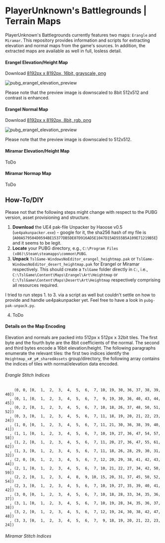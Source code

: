 # PlayerUnknown's Battlegrounds | Terrain Maps

PlayerUnknown's Battlegrounds currently features two maps: `Erangle` and `Miramar`. This repository provides information and scripts for extracting elevation and normal maps from the game's sources. In addition, the extracted maps are available as well in full, losless detail.

#### Erangel Elevation/Height Map

Download [8192px x 8192px, 16bit, grayscale, png](https://github.com/cgcostume/pubg-maps/blob/master/erangel/pubg_erangel_elevation_l16.png)

![pubg_erangel_elevation_preview](https://github.com/cgcostume/pubg-maps/blob/master/erangel/pubg_erangel_elevation_l16_preview.png)

Please note that the preview image is downscaled to 8bit 512x512 and contrast is enhanced.


#### Erangel Normal Map

Download [8192px x 8192px, 8bit, rgb, png](https://github.com/cgcostume/pubg-maps/blob/master/erangel/pubg_erangel_normal_r8g8.png)

![pubg_erangel_elevation_preview](https://github.com/cgcostume/pubg-maps/blob/master/erangel/pubg_erangel_normal_r8g8_preview.png)

Please note that the preview image is downscaled to 512x512.

#### Miramar Elevation/Height Map

ToDo

#### Miramar Normap Map

ToDo


## How-To/DIY

Please not that the following steps might change with respect to the PUBG version, asset provisioning and structure.

1. **Download** the UE4 pak-file Unpacker by Haoose v0.5 (`ue4pakunpacker.exe`) - google for it, the sha256 hash of my file is (`A00A579504D0594BE15377DB5DE07D916AD5E1047D15AD555B5A109E71219B5E`) and it seems to be legit.
2. **Locate** your PUBG directory, e.g., `C:\Program Files (x86)\Steam\steamapps\common\PUBG`.
3. **Unpack** `TslGame-WindowsNoEditor_erangel_heightmap.pak` or `TslGame-WindowsNoEditor_desert_heightmap.pak` for Erangel or Miramar respectively. This should create a `TslGame` folder directly in `C:`, i.e., `C:\TslGame\Content\Maps\Erangel\Art\Heightmap` or `C:\TslGame\Content\Maps\Desert\Art\Heightmap` respectively comprising all resources required.

I tried to run steps 1. to 3. via a script as well but couldn't settle on how to provide and handle ue4pakunpacker yet. Feel free to have a look in `pubg-pak-unpack.py`. 

4. ToDo


#### Details on the Map Encoding

Elevation and normals are packed into 512px x 512px x 32bit tiles. The first byte and the fourth byte are the 8bit coefficients of the normal. The second and third bytes encode a 16bit elevation/height. The following paragraphs enumerate the relevant tiles: the first two indices identify the `Heightmap_x#_y#_sharedAssets` group/directory, the following array contains the indices of tiles with normal/elevation data encoded.

###### Erangle Stitch Indices

```
    (0, 0, [0,  1,  2,  3,  4,  5,  6,  7, 10, 19, 30, 36, 37, 38, 39, 40])
  , (0, 1, [0,  1,  2,  3,  4,  5,  6,  7,  9, 19, 30, 36, 40, 43, 44, 45])
  , (0, 2, [0,  1,  2,  3,  4,  5,  6,  7, 10, 18, 26, 37, 48, 50, 51, 52])
  , (0, 3, [0,  1,  2,  3,  4,  5,  6,  7, 11, 18, 19, 20, 21, 22, 23, 24])
  , (1, 0, [0,  1,  2,  3,  4,  5,  6,  7, 11, 21, 30, 36, 38, 39, 40, 41])
  , (1, 1, [0,  1,  2,  3,  4,  5,  6,  7, 10, 19, 27, 36, 47, 54, 57, 58])
  , (1, 2, [0,  1,  2,  3,  4,  5,  6,  7, 11, 20, 27, 36, 47, 55, 61, 62])
  , (1, 3, [0,  1,  2,  3,  4,  5,  6,  7, 11, 18, 26, 28, 29, 30, 31, 32])
  , (2, 0, [0,  1,  2,  3,  4,  5,  6,  7, 12, 20, 29, 38, 41, 42, 43, 44])
  , (2, 1, [0,  1,  2,  3,  4,  5,  6,  7, 10, 21, 22, 27, 34, 42, 50, 59])
  , (2, 2, [0,  1,  2,  3,  4,  8,  9, 10, 15, 20, 31, 37, 45, 50, 52, 54])
  , (2, 3, [0,  1,  2,  3,  4,  5,  6,  7, 10, 19, 27, 35, 39, 40, 41, 42])
  , (3, 0, [0,  1,  2,  3,  4,  5,  6,  7, 10, 18, 28, 33, 34, 35, 36, 37])
  , (3, 1, [0,  1,  2,  3,  4,  5,  6,  7, 10, 19, 28, 34, 35, 36, 37, 38])
  , (3, 2, [0,  1,  2,  3,  4,  5,  6,  7, 12, 19, 24, 30, 38, 42, 47, 48])
  , (3, 3, [0,  1,  2,  3,  4,  5,  6,  7,  9, 18, 19, 20, 21, 22, 23, 24]) 
```  

###### Miramar Stitch Indices

```
```
